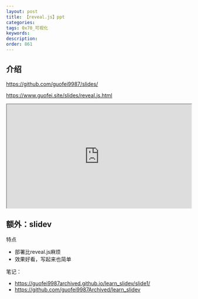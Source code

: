 ```yaml
---
layout: post
title: 【reveal.js】ppt
categories:
tags: 0x70_可视化
keywords:
description:
order: 861
---
```





## 介绍

https://github.com/guofei9987/slides/

https://www.guofei.site/slides/reveal.js.html


<div style="position: relative; width: 100%; padding-top: 56.25%;">
  <iframe src="https://www.guofei.site/slides/reveal.js.html" style="position: absolute; top: 0; left: 0; width: 100%; height: 100%;"></iframe>
</div>



## 额外：slidev

特点
- 部署比reveal.js麻烦
- 效果好看，写起来也简单

笔记：
- https://guofei9987archived.github.io/learn_slidev/slide1/
- https://github.com/guofei9987Archived/learn_slidev
